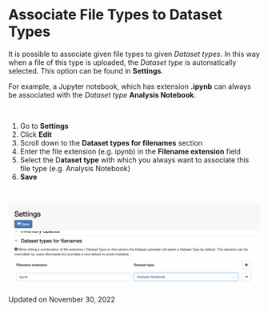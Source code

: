 # Associate File Types to Dataset Types



  
It is possible to associate given file types to given *Dataset* *types*.
In this way when a file of this type is uploaded, the *Dataset* *type*
is automatically selected. This option can be found in **Settings**.

For example, a Jupyter notebook, which has extension **.ipynb** can
always be associated with the *Dataset* *type* **Analysis Notebook**.

 

1.  Go to **Settings**
2.  Click **Edit**
3.  Scroll down to the **Dataset types for filenames** section
4.  Enter the file extension (e.g. ipynb) in the **Filename extension**
    field
5.  Select the D**ataset type** with which you always want to associate
    this file type (e.g. Analysis Notebook)
6.  **Save**

 

![image info](img/Screenshot-2020-02-26-at-10.24.58-1024x338.png)

Updated on November 30, 2022
